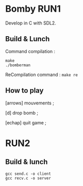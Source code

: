 # Bomby RUN1
Develop in C with SDL2.

## Build & Lunch
Command compilation :
```
make
./bomberman
```
ReCompilation command : ` make re `

## How to play
[arrows] mouvements ;

[d] drop bomb ;

[echap] quit game ;


# RUN2

## Build & lunch
```
gcc send.c -o client
gcc recv.c -o server
```